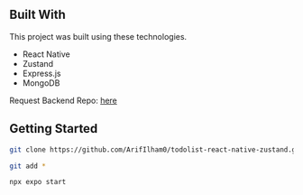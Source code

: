 ## Built With

This project was built using these technologies.

- React Native
- Zustand
- Express.js
- MongoDB

Request Backend Repo: <a href="https://www.arifilham.my.id">here</a>

## Getting Started

```sh
git clone https://github.com/ArifIlham0/todolist-react-native-zustand.git
```
```sh
git add *
```
```sh
npx expo start
```
